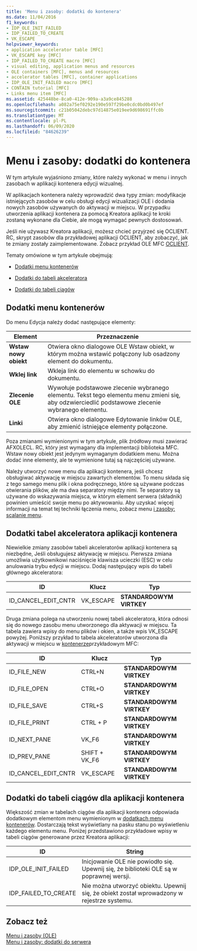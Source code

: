 ```yaml
---
title: 'Menu i zasoby: dodatki do kontenera'
ms.date: 11/04/2016
f1_keywords:
- IDP_OLE_INIT_FAILED
- IDP_FAILED_TO_CREATE
- VK_ESCAPE
helpviewer_keywords:
- application accelerator table [MFC]
- VK_ESCAPE key [MFC]
- IDP_FAILED_TO_CREATE macro [MFC]
- visual editing, application menus and resources
- OLE containers [MFC], menus and resources
- accelerator tables [MFC], container applications
- IDP_OLE_INIT_FAILED macro [MFC]
- CONTAIN tutorial [MFC]
- Links menu item [MFC]
ms.assetid: 425448be-8ca0-412e-909a-a3a9ce845288
ms.openlocfilehash: a082a75ef0292e190e597f29be0cdc0bd0b497ef
ms.sourcegitcommit: c21b05042debc97d14875e019ee9d698691ffc0b
ms.translationtype: MT
ms.contentlocale: pl-PL
ms.lasthandoff: 06/09/2020
ms.locfileid: "84626239"
---
```

# <a name="menus-and-resources-container-additions"></a>Menu i zasoby: dodatki do kontenera

W tym artykule wyjaśniono zmiany, które należy wykonać w menu i innych zasobach w aplikacji kontenera edycji wizualnej.

W aplikacjach kontenera należy wprowadzić dwa typy zmian: modyfikacje istniejących zasobów w celu obsługi edycji wizualizacji OLE i dodania nowych zasobów używanych do aktywacji w miejscu. W przypadku utworzenia aplikacji kontenera za pomocą Kreatora aplikacji te kroki zostaną wykonane dla Ciebie, ale mogą wymagać pewnych dostosowań.

Jeśli nie używasz Kreatora aplikacji, możesz chcieć przyjrzeć się OCLIENT. RC, skrypt zasobów dla przykładowej aplikacji OCLIENT, aby zobaczyć, jak te zmiany zostały zaimplementowane. Zobacz przykład OLE MFC [OCLIENT](../overview/visual-cpp-samples.md).

Tematy omówione w tym artykule obejmują:

- [Dodatki menu kontenerów](#_core_container_menu_additions)

- [Dodatki do tabeli akceleratora](#_core_container_application_accelerator_table_additions)

- [Dodatki do tabeli ciągów](#_core_string_table_additions_for_container_applications)

## <a name="container-menu-additions"></a><a name="_core_container_menu_additions"></a>Dodatki menu kontenerów

Do menu Edycja należy dodać następujące elementy:

|Element|Przeznaczenie|
|----------|-------------|
|**Wstaw nowy obiekt**|Otwiera okno dialogowe OLE Wstaw obiekt, w którym można wstawić połączony lub osadzony element do dokumentu.|
|**Wklej link**|Wkleja link do elementu w schowku do dokumentu.|
|**Zlecenie OLE**|Wywołuje podstawowe zlecenie wybranego elementu. Tekst tego elementu menu zmieni się, aby odzwierciedlić podstawowe zlecenie wybranego elementu.|
|**Linki**|Otwiera okno dialogowe Edytowanie linków OLE, aby zmienić istniejące elementy połączone.|

Poza zmianami wymienionymi w tym artykule, plik źródłowy musi zawierać AFXOLECL. RC, który jest wymagany dla implementacji biblioteka MFC. Wstaw nowy obiekt jest jedynym wymaganym dodatkiem menu. Można dodać inne elementy, ale te wymienione tutaj są najczęściej używane.

Należy utworzyć nowe menu dla aplikacji kontenera, jeśli chcesz obsługiwać aktywację w miejscu zawartych elementów. To menu składa się z tego samego menu plik i okna podręcznego, które są używane podczas otwierania plików, ale ma dwa separatory między nimi. Te separatory są używane do wskazywania miejsca, w którym element serwera (składnik) powinien umieścić swoje menu po aktywowaniu. Aby uzyskać więcej informacji na temat tej techniki łączenia menu, zobacz menu [i zasoby: scalanie menu](menus-and-resources-menu-merging.md).

## <a name="container-application-accelerator-table-additions"></a><a name="_core_container_application_accelerator_table_additions"></a>Dodatki tabel akceleratora aplikacji kontenera

Niewielkie zmiany zasobów tabeli akceleratorów aplikacji kontenera są niezbędne, Jeśli obsługujesz aktywację w miejscu. Pierwsza zmiana umożliwia użytkownikowi naciśnięcie klawisza ucieczki (ESC) w celu anulowania trybu edycji w miejscu. Dodaj następujący wpis do tabeli głównego akceleratora:

|ID|Klucz|Typ|
|--------|---------|----------|
|ID_CANCEL_EDIT_CNTR|VK_ESCAPE|**STANDARDOWYM VIRTKEY**|

Druga zmiana polega na utworzeniu nowej tabeli akceleratora, która odnosi się do nowego zasobu menu utworzonego dla aktywacji w miejscu. Ta tabela zawiera wpisy do menu plików i okien, a także wpis VK_ESCAPE powyżej. Poniższy przykład to tabela akceleratorów utworzona dla aktywacji w miejscu w [kontenerze](../overview/visual-cpp-samples.md)przykładowym MFC:

|ID|Klucz|Typ|
|--------|---------|----------|
|ID_FILE_NEW|CTRL+N|**STANDARDOWYM VIRTKEY**|
|ID_FILE_OPEN|CTRL+O|**STANDARDOWYM VIRTKEY**|
|ID_FILE_SAVE|CTRL+S|**STANDARDOWYM VIRTKEY**|
|ID_FILE_PRINT|CTRL + P|**STANDARDOWYM VIRTKEY**|
|ID_NEXT_PANE|VK_F6|**STANDARDOWYM VIRTKEY**|
|ID_PREV_PANE|SHIFT + VK_F6|**STANDARDOWYM VIRTKEY**|
|ID_CANCEL_EDIT_CNTR|VK_ESCAPE|**STANDARDOWYM VIRTKEY**|

## <a name="string-table-additions-for-container-applications"></a><a name="_core_string_table_additions_for_container_applications"></a>Dodatki do tabeli ciągów dla aplikacji kontenera

Większość zmian w tabelach ciągów dla aplikacji kontenera odpowiada dodatkowym elementom menu wymienionym w [dodatkach menu kontenerów](#_core_container_menu_additions). Dostarczają tekst wyświetlany na pasku stanu po wyświetleniu każdego elementu menu. Poniżej przedstawiono przykładowe wpisy w tabeli ciągów generowane przez Kreatora aplikacji:

|ID|String|
|--------|------------|
|IDP_OLE_INIT_FAILED|Inicjowanie OLE nie powiodło się. Upewnij się, że biblioteki OLE są w poprawnej wersji.|
|IDP_FAILED_TO_CREATE|Nie można utworzyć obiektu. Upewnij się, że obiekt został wprowadzony w rejestrze systemu.|

## <a name="see-also"></a>Zobacz też

[Menu i zasoby (OLE)](menus-and-resources-ole.md)<br/>
[Menu i zasoby: dodatki do serwera](menus-and-resources-server-additions.md)
